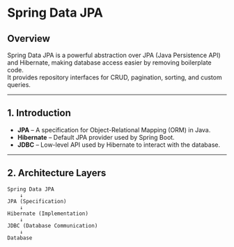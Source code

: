 # Spring Data JPA 

## Overview
Spring Data JPA is a powerful abstraction over JPA (Java Persistence API) and Hibernate, making database access easier by removing boilerplate code.  
It provides repository interfaces for CRUD, pagination, sorting, and custom queries.

---

## 1. Introduction
- **JPA** – A specification for Object-Relational Mapping (ORM) in Java.
- **Hibernate** – Default JPA provider used by Spring Boot.
- **JDBC** – Low-level API used by Hibernate to interact with the database.

---

## 2. Architecture Layers
```text
Spring Data JPA
    ↓
JPA (Specification)
    ↓
Hibernate (Implementation)
    ↓
JDBC (Database Communication)
    ↓
Database

